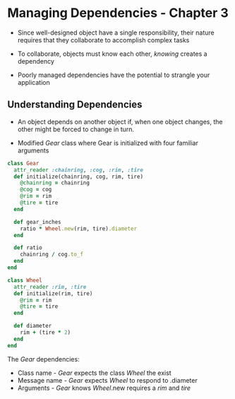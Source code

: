 # Managing Dependencies - Chapter 3

- Since well-designed object have a single responsibility, their nature requires
that they collaborate to accomplish complex tasks

- To collaborate, objects must know each other, *knowing* creates a dependency

- Poorly managed dependencies have the potential to strangle your application

## Understanding Dependencies

- An object depends on another object if, when one object changes, the
other might be forced to change in turn.

- Modified *Gear* class where Gear is initialized with four familiar arguments

```ruby
class Gear
  attr_reader :chainring, :cog, :rim, :tire
  def initialize(chainring, cog, rim, tire)
    @chainring = chainring
    @cog = cog
    @rim = rim
    @tire = tire
  end

  def gear_inches
    ratio * Wheel.new(rim, tire).diameter
  end

  def ratio
    chainring / cog.to_f
  end
end

class Wheel
  attr_reader :rim, :tire
  def initialize(rim, tire)
    @rim = rim
    @tire = tire
  end

  def diameter
    rim + (tire * 2)
  end
end
```

The *Gear* dependencies:

- Class name - *Gear* expects the class *Wheel* the exist
- Message name - *Gear* expects *Wheel* to respond to .diameter
- Arguments - *Gear* knows *Wheel*.new requires a *rim* and *tire*
